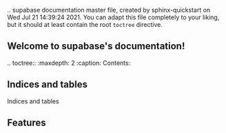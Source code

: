 .. supabase documentation master file, created by
   sphinx-quickstart on Wed Jul 21 14:39:24 2021.
   You can adapt this file completely to your liking, but it should at least
   contain the root `toctree` directive.

## Welcome to supabase's documentation!

.. toctree::
   :maxdepth: 2
   :caption: Contents:



## Indices and tables

Indices and tables


## Features